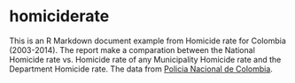 # homiciderate
This is an R Markdown document example from Homicide rate for Colombia (2003-2014). The report make a comparation between the National Homicide rate vs. Homicide rate of any Municipality Homicide rate and the Department Homicide rate. The data from [Policia Nacional de Colombia](http://oasportal.policia.gov.co/imagenes_ponal/dijin/observatorio/cicri/cifras0.html).
